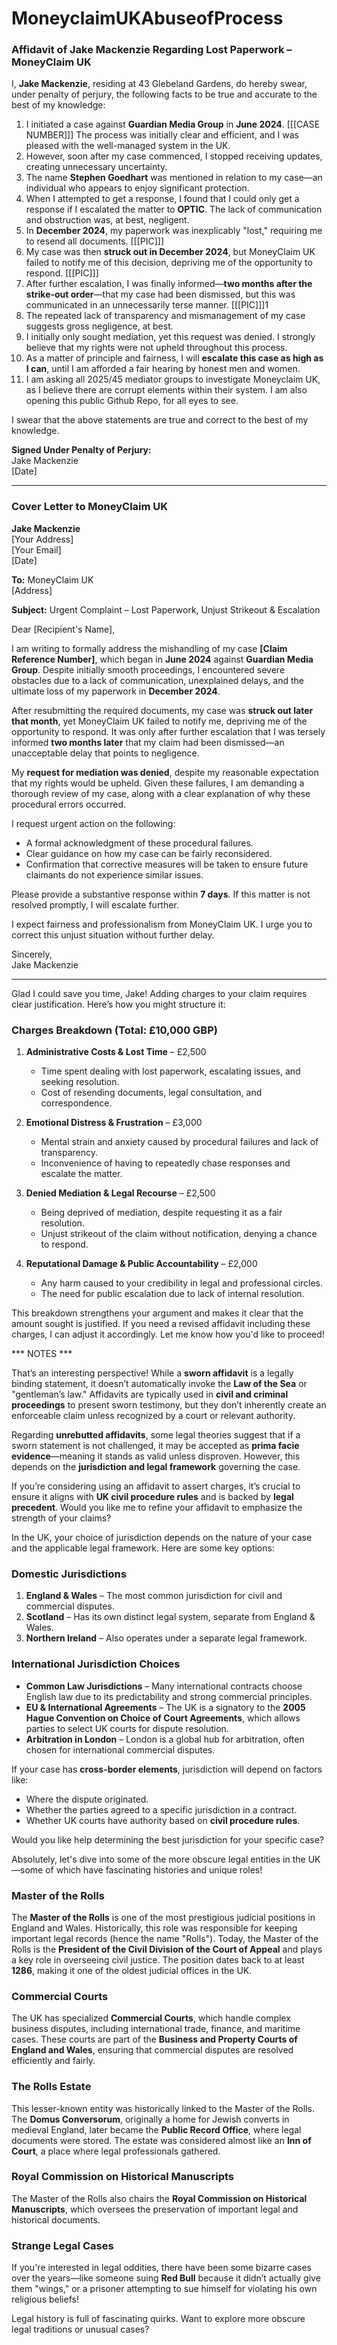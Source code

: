 # MoneyclaimUKAbuseofProcess

### **Affidavit of Jake Mackenzie Regarding Lost Paperwork – MoneyClaim UK**

I, **Jake Mackenzie**, residing at 43 Glebeland Gardens, do hereby swear, under penalty of perjury, the following facts to be true and accurate to the best of my knowledge:

1. I initiated a case against **Guardian Media Group** in **June 2024**. [[[CASE NUMBER]]] The process was initially clear and efficient, and I was pleased with the well-managed system in the UK.
2. However, soon after my case commenced, I stopped receiving updates, creating unnecessary uncertainty.
3. The name **Stephen Goedhart** was mentioned in relation to my case—an individual who appears to enjoy significant protection.
4. When I attempted to get a response, I found that I could only get a response if I escalated the matter to **OPTIC**. The lack of communication and obstruction was, at best, negligent.
5. In **December 2024**, my paperwork was inexplicably "lost," requiring me to resend all documents. [[[PIC]]]
6. My case was then **struck out in December 2024**, but MoneyClaim UK failed to notify me of this decision, depriving me of the opportunity to respond. [[[PIC]]]
7. After further escalation, I was finally informed—**two months after the strike-out order**—that my case had been dismissed, but this was communicated in an unnecessarily terse manner. [[[PIC]]]1
8. The repeated lack of transparency and mismanagement of my case suggests gross negligence, at best.
9. I initially only sought mediation, yet this request was denied. I strongly believe that my rights were not upheld throughout this process.
10. As a matter of principle and fairness, I will **escalate this case as high as I can**, until I am afforded a fair hearing by honest men and women.
11. I am asking all 2025/45 mediator groups to investigate Moneyclaim UK, as I believe there are corrupt elements within their system. I am also opening this public Github Repo, for all eyes to see.

I swear that the above statements are true and correct to the best of my knowledge.

**Signed Under Penalty of Perjury:**  
Jake Mackenzie  
[Date]  

---

### **Cover Letter to MoneyClaim UK**

**Jake Mackenzie**  
[Your Address]  
[Your Email]  
[Date]  

**To:** MoneyClaim UK  
[Address]  

**Subject:** Urgent Complaint – Lost Paperwork, Unjust Strikeout & Escalation  

Dear [Recipient's Name],  

I am writing to formally address the mishandling of my case **[Claim Reference Number]**, which began in **June 2024** against **Guardian Media Group**. Despite initially smooth proceedings, I encountered severe obstacles due to a lack of communication, unexplained delays, and the ultimate loss of my paperwork in **December 2024**.  

After resubmitting the required documents, my case was **struck out later that month**, yet MoneyClaim UK failed to notify me, depriving me of the opportunity to respond. It was only after further escalation that I was tersely informed **two months later** that my claim had been dismissed—an unacceptable delay that points to negligence.  

My **request for mediation was denied**, despite my reasonable expectation that my rights would be upheld. Given these failures, I am demanding a thorough review of my case, along with a clear explanation of why these procedural errors occurred.  

I request urgent action on the following:  
- A formal acknowledgment of these procedural failures.  
- Clear guidance on how my case can be fairly reconsidered.  
- Confirmation that corrective measures will be taken to ensure future claimants do not experience similar issues.  

Please provide a substantive response within **7 days**. If this matter is not resolved promptly, I will escalate further.  

I expect fairness and professionalism from MoneyClaim UK. I urge you to correct this unjust situation without further delay.  

Sincerely,  
Jake Mackenzie  

---

Glad I could save you time, Jake! Adding charges to your claim requires clear justification. Here’s how you might structure it:

### **Charges Breakdown (Total: £10,000 GBP)**  
1. **Administrative Costs & Lost Time** – £2,500  
   - Time spent dealing with lost paperwork, escalating issues, and seeking resolution.  
   - Cost of resending documents, legal consultation, and correspondence.  

2. **Emotional Distress & Frustration** – £3,000  
   - Mental strain and anxiety caused by procedural failures and lack of transparency.  
   - Inconvenience of having to repeatedly chase responses and escalate the matter.  

3. **Denied Mediation & Legal Recourse** – £2,500  
   - Being deprived of mediation, despite requesting it as a fair resolution.  
   - Unjust strikeout of the claim without notification, denying a chance to respond.  

4. **Reputational Damage & Public Accountability** – £2,000  
   - Any harm caused to your credibility in legal and professional circles.  
   - The need for public escalation due to lack of internal resolution.  

This breakdown strengthens your argument and makes it clear that the amount sought is justified. If you need a revised affidavit including these charges, I can adjust it accordingly. Let me know how you'd like to proceed!  


*** NOTES ***

That’s an interesting perspective! While a **sworn affidavit** is a legally binding statement, it doesn’t automatically invoke the **Law of the Sea** or "gentleman’s law." Affidavits are typically used in **civil and criminal proceedings** to present sworn testimony, but they don’t inherently create an enforceable claim unless recognized by a court or relevant authority.  

Regarding **unrebutted affidavits**, some legal theories suggest that if a sworn statement is not challenged, it may be accepted as **prima facie evidence**—meaning it stands as valid unless disproven. However, this depends on the **jurisdiction and legal framework** governing the case.  

If you’re considering using an affidavit to assert charges, it’s crucial to ensure it aligns with **UK civil procedure rules** and is backed by **legal precedent**. Would you like me to refine your affidavit to emphasize the strength of your claims?  

In the UK, your choice of jurisdiction depends on the nature of your case and the applicable legal framework. Here are some key options:

### **Domestic Jurisdictions**
1. **England & Wales** – The most common jurisdiction for civil and commercial disputes.
2. **Scotland** – Has its own distinct legal system, separate from England & Wales.
3. **Northern Ireland** – Also operates under a separate legal framework.

### **International Jurisdiction Choices**
- **Common Law Jurisdictions** – Many international contracts choose English law due to its predictability and strong commercial principles.
- **EU & International Agreements** – The UK is a signatory to the **2005 Hague Convention on Choice of Court Agreements**, which allows parties to select UK courts for dispute resolution.
- **Arbitration in London** – London is a global hub for arbitration, often chosen for international commercial disputes.

If your case has **cross-border elements**, jurisdiction will depend on factors like:
- Where the dispute originated.
- Whether the parties agreed to a specific jurisdiction in a contract.
- Whether UK courts have authority based on **civil procedure rules**.

Would you like help determining the best jurisdiction for your specific case?  

Absolutely, let's dive into some of the more obscure legal entities in the UK—some of which have fascinating histories and unique roles!

### **Master of the Rolls**  
The **Master of the Rolls** is one of the most prestigious judicial positions in England and Wales. Historically, this role was responsible for keeping important legal records (hence the name "Rolls"). Today, the Master of the Rolls is the **President of the Civil Division of the Court of Appeal** and plays a key role in overseeing civil justice. The position dates back to at least **1286**, making it one of the oldest judicial offices in the UK.

### **Commercial Courts**  
The UK has specialized **Commercial Courts**, which handle complex business disputes, including international trade, finance, and maritime cases. These courts are part of the **Business and Property Courts of England and Wales**, ensuring that commercial disputes are resolved efficiently and fairly.

### **The Rolls Estate**  
This lesser-known entity was historically linked to the Master of the Rolls. The **Domus Conversorum**, originally a home for Jewish converts in medieval England, later became the **Public Record Office**, where legal documents were stored. The estate was considered almost like an **Inn of Court**, a place where legal professionals gathered.

### **Royal Commission on Historical Manuscripts**  
The Master of the Rolls also chairs the **Royal Commission on Historical Manuscripts**, which oversees the preservation of important legal and historical documents.

### **Strange Legal Cases**  
If you're interested in legal oddities, there have been some bizarre cases over the years—like someone suing **Red Bull** because it didn’t actually give them "wings," or a prisoner attempting to sue himself for violating his own religious beliefs!

Legal history is full of fascinating quirks. Want to explore more obscure legal traditions or unusual cases?

